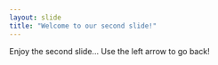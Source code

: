 ```yaml
---
layout: slide
title: "Welcome to our second slide!"
---
```

Enjoy the second slide...
Use the left arrow to go back!
